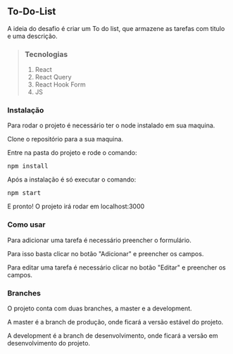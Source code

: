 ## To-Do-List

<p>A ideia do desafio é criar um To do list, que armazene as tarefas com titulo e uma descrição.</p>

<blockquote>
  <h3>Tecnologias</h3>
  <ol>
    <li>React</li>
    <li>React Query</li>
    <li>React Hook Form</li>
    <li>JS</li>
  </ol>
</blockquote>

<h3>Instalação</h3>
<p>Para rodar o projeto é necessário ter o node instalado em sua maquina.</p>
<p>Clone o repositório para a sua maquina.</p>
<p>Entre na pasta do projeto e rode o comando:</p>
<pre>npm install</pre>
<p>Após a instalação é só executar o comando:</p>
<pre>npm start</pre>
<p>E pronto! O projeto irá rodar em localhost:3000</p>

<h3>Como usar</h3>
<p>Para adicionar uma tarefa é necessário preencher o formulário.</p>
<p>Para isso basta clicar no botão "Adicionar" e preencher os campos.</p>
<p>Para editar uma tarefa é necessário clicar no botão "Editar" e preencher os campos.</p>

<h3>Branches</h3>
<p>O projeto conta com duas branches, a master e a development.</p>
<p>A master é a branch de produção, onde ficará a versão estável do projeto.</p>
<p>A development é a branch de desenvolvimento, onde ficará a versão em desenvolvimento do projeto.</p>
